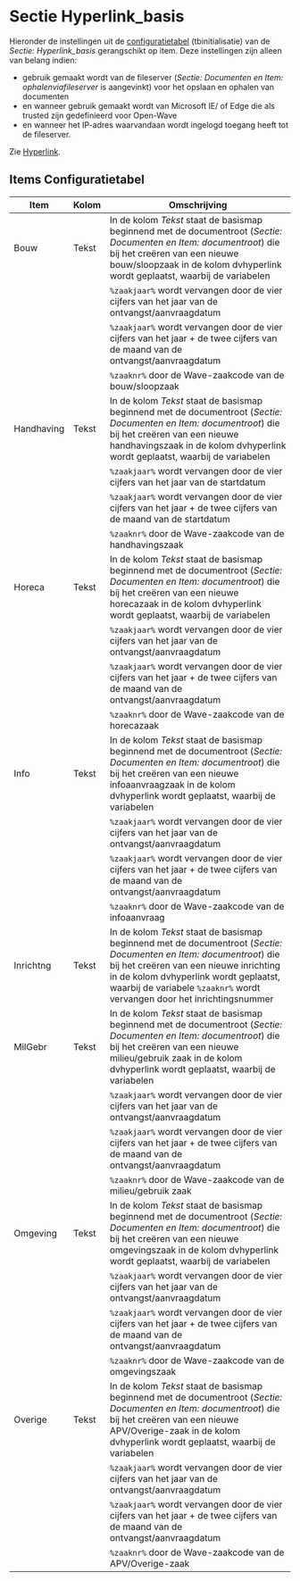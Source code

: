 # Sectie Hyperlink_basis

Hieronder de instellingen uit de [configuratietabel](README.md) (tbinitialisatie) van de _Sectie: Hyperlink_basis_ gerangschikt op item. Deze instellingen zijn alleen van belang indien:

- gebruik gemaakt wordt van de fileserver (_Sectie: Documenten en Item: ophalenviafileserver_ is aangevinkt) voor het opslaan en ophalen van documenten
- en wanneer gebruik gemaakt wordt van Microsoft IE/ of Edge die als trusted zijn gedefinieerd voor Open-Wave
- en wanneer het IP-adres waarvandaan wordt ingelogd toegang heeft tot de fileserver.

Zie [Hyperlink](../hyperlink.md).

## Items Configuratietabel

| Item       | Kolom | Omschrijving                                                                                    |
|------------|-------|-------------------------------------------------------------------------------------------------|
| Bouw       | Tekst | In de kolom _Tekst_ staat de basismap beginnend met de documentroot (_Sectie: Documenten en Item: documentroot_) die bij het creëren van een nieuwe bouw/sloopzaak in de kolom dvhyperlink wordt geplaatst, waarbij de variabelen |
|            |       | `%zaakjaar%` wordt vervangen door de vier cijfers van het jaar van de ontvangst/aanvraagdatum   |
|            |       | `%zaakjaar%` wordt vervangen door de vier cijfers van het jaar + de twee cijfers van de maand van de ontvangst/aanvraagdatum |
|            |       | `%zaaknr%` door de Wave-zaakcode van de bouw/sloopzaak                                          |
| Handhaving | Tekst | In de kolom _Tekst_ staat de basismap beginnend met de documentroot (_Sectie: Documenten en Item: documentroot_) die bij het creëren van een nieuwe handhavingszaak in de kolom dvhyperlink wordt geplaatst, waarbij de variabelen |
|            |       | `%zaakjaar%` wordt vervangen door de vier cijfers van het jaar van de startdatum                |
|            |       | `%zaakjaar%` wordt vervangen door de vier cijfers van het jaar + de twee cijfers van de maand van de startdatum |
|            |       | `%zaaknr%` door de Wave-zaakcode van de handhavingszaak                                         |
| Horeca     | Tekst | In de kolom _Tekst_ staat de basismap beginnend met de documentroot (_Sectie: Documenten en Item: documentroot_) die bij het creëren van een nieuwe horecazaak in de kolom dvhyperlink wordt geplaatst, waarbij de variabelen |
|            |       | `%zaakjaar%` wordt vervangen door de vier cijfers van het jaar van de ontvangst/aanvraagdatum   |
|            |       | `%zaakjaar%` wordt vervangen door de vier cijfers van het jaar + de twee cijfers van de maand van de ontvangst/aanvraagdatum |
|            |       | `%zaaknr%` door de Wave-zaakcode van de horecazaak                                              |
| Info       | Tekst | In de kolom _Tekst_ staat de basismap beginnend met de documentroot (_Sectie: Documenten en Item: documentroot_) die bij het creëren van een nieuwe infoaanvraagzaak in de kolom dvhyperlink wordt geplaatst, waarbij de variabelen |
|            |       | `%zaakjaar%` wordt vervangen door de vier cijfers van het jaar van de ontvangst/aanvraagdatum   |
|            |       | `%zaakjaar%` wordt vervangen door de vier cijfers van het jaar + de twee cijfers van de maand van de ontvangst/aanvraagdatum |
|            |       | `%zaaknr%` door de Wave-zaakcode van de infoaanvraag                                            |
| Inrichtng  | Tekst | In de kolom _Tekst_ staat de basismap beginnend met de documentroot (_Sectie: Documenten en Item: documentroot_) die bij het creëren van een nieuwe inrichting in de kolom dvhyperlink wordt geplaatst, waarbij de variabele `%zaaknr%` wordt vervangen door het inrichtingsnummer |
| MilGebr    | Tekst | In de kolom _Tekst_ staat de basismap beginnend met de documentroot (_Sectie: Documenten en Item: documentroot_) die bij het creëren van een nieuwe milieu/gebruik zaak in de kolom dvhyperlink wordt geplaatst, waarbij de variabelen |
|            |       | `%zaakjaar%` wordt vervangen door de vier cijfers van het jaar van de ontvangst/aanvraagdatum   |
|            |       | `%zaakjaar%` wordt vervangen door de vier cijfers van het jaar + de twee cijfers van de maand van de ontvangst/aanvraagdatum |
|            |       | `%zaaknr%` door de Wave-zaakcode van de milieu/gebruik zaak                                     |
| Omgeving   | Tekst | In de kolom _Tekst_ staat de basismap beginnend met de documentroot (_Sectie: Documenten en Item: documentroot_) die bij het creëren van een nieuwe omgevingszaak in de kolom dvhyperlink wordt geplaatst, waarbij de variabelen |
|            |       | `%zaakjaar%` wordt vervangen door de vier cijfers van het jaar van de ontvangst/aanvraagdatum   |
|            |       | `%zaakjaar%` wordt vervangen door de vier cijfers van het jaar + de twee cijfers van de maand van de ontvangst/aanvraagdatum |
|            |       | `%zaaknr%` door de Wave-zaakcode van de omgevingszaak                                           |
| Overige    | Tekst | In de kolom _Tekst_ staat de basismap beginnend met de documentroot (_Sectie: Documenten en Item: documentroot_) die bij het creëren van een nieuwe APV/Overige-zaak in de kolom dvhyperlink wordt geplaatst, waarbij de variabelen |
|            |       | `%zaakjaar%` wordt vervangen door de vier cijfers van het jaar van de ontvangst/aanvraagdatum   |
|            |       | `%zaakjaar%` wordt vervangen door de vier cijfers van het jaar + de twee cijfers van de maand van de ontvangst/aanvraagdatum |
|            |       | `%zaaknr%` door de Wave-zaakcode van de APV/Overige-zaak                                        |
